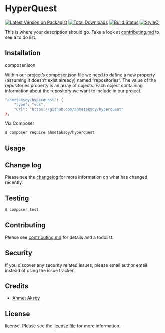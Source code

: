 # HyperQuest

[![Latest Version on Packagist][ico-version]][link-packagist]
[![Total Downloads][ico-downloads]][link-downloads]
[![Build Status][ico-travis]][link-travis]
[![StyleCI][ico-styleci]][link-styleci]

This is where your description should go. Take a look at [contributing.md](contributing.md) to see a to do list.

## Installation

composer.json

Within our project’s composer.json file we need to define a new property (assuming it doesn’t exist already) named “repositories“. 
The value of the repositories property is an array of objects.
Each object containing information about the repository we want to include in our project.

``` bash
"ahmetaksoy/hyperquest": {
    "type": "vcs",
    "url": "https://github.com/ahmetaksoy/hyperquest"
},
```

Via Composer

``` bash
$ composer require ahmetaksoy/hyperquest
```

## Usage

## Change log

Please see the [changelog](changelog.md) for more information on what has changed recently.

## Testing

``` bash
$ composer test
```

## Contributing

Please see [contributing.md](contributing.md) for details and a todolist.

## Security

If you discover any security related issues, please email author email instead of using the issue tracker.

## Credits

- [Ahmet Aksoy][link-author]

## License

license. Please see the [license file](license.md) for more information.

[ico-version]: https://img.shields.io/packagist/v/ahmetaksoy/hyperquest.svg?style=flat-square
[ico-downloads]: https://img.shields.io/packagist/dt/ahmetaksoy/hyperquest.svg?style=flat-square
[ico-travis]: https://img.shields.io/travis/ahmetaksoy/hyperquest/master.svg?style=flat-square
[ico-styleci]: https://styleci.io/repos/12345678/shield

[link-packagist]: https://packagist.org/packages/ahmetaksoy/hyperquest
[link-downloads]: https://packagist.org/packages/ahmetaksoy/hyperquest
[link-travis]: https://travis-ci.org/ahmetaksoy/hyperquest
[link-styleci]: https://styleci.io/repos/12345678
[link-author]: https://github.com/ahmetaksoy
[link-contributors]: ../../contributors
